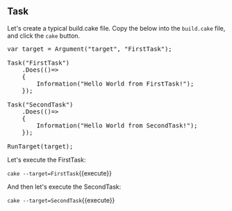 ## Task

Let's create a typical build.cake file.  Copy the below into the `build.cake` file, and click the `cake` button.

<pre class="file" data-filename="build.cake" data-target="replace">var target = Argument("target", "FirstTask");

Task("FirstTask")
    .Does(()=>
    {
        Information("Hello World from FirstTask!");
    });

Task("SecondTask")
    .Does(()=>
    {
        Information("Hello World from SecondTask!");
    });

RunTarget(target);
</pre>

Let's execute the FirstTask:

`cake --target=FirstTask`{{execute}}

And then let's execute the SecondTask:

`cake --target=SecondTask`{{execute}}

